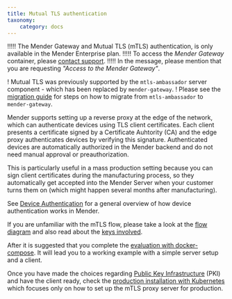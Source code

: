 ```yaml
---
title: Mutual TLS authentication
taxonomy:
    category: docs
---
```


!!!!! The Mender Gateway and Mutual TLS (mTLS) authentication, is only available in the Mender Enterprise plan.
!!!!! To access the *Mender Gateway* container, please [contact support](https://support.northern.tech/hc/en-us).
!!!!! In the message, please mention that you are requesting *"Access to the Mender Gateway"*.

! Mutual TLS was previously supported by the `mtls-ambassador` server component - which has been replaced by `mender-gateway`.
! Please see the [migration guide](99-MTLS-ambassador-migration/docs.md) for steps on how to migrate from `mtls-ambassador` to `mender-gateway`.

Mender supports setting up a reverse proxy at the edge of the network, which can authenticate devices using TLS client certificates.
Each client presents a certificate signed by a Certificate Auhtority (CA) and the edge proxy authenticates devices by verifying this signature.
Authenticated devices are automatically authorized in the Mender backend and do not need manual approval or preauthorization.

This is particularly useful in a mass production setting because you can sign client certificates during the manufacturing process, so they automatically get accepted into the Mender Server when your customer turns them on (which might happen several months after manufacturing).

See [Device Authentication](../../../02.Overview/13.Device-authentication/docs.md) for a general overview of how device authentication works in Mender.


If you are unfamiliar with the mTLS flow, please take a look at the [flow diagram](../../../02.Overview/13.Device-authentication/docs.md#client-certificates-and-mutual-tls) and also read about the [keys involved](01.Keys-and-certificates/docs.md).

After it is suggested that you complete the [evaluation with docker-compose](02.Evaluation-with-docker-compose/docs.md). It will lead you to a working example with a simple server setup and a client.

Once you have made the choices regarding [Public Key Infrastructure](https://en.wikipedia.org/wiki/Public_key_infrastructure) (PKI) and have the client ready, check the [production installation with Kubernetes](03.Production-installation-with-kubernetes/docs.md) which focuses only on how to set up the mTLS proxy server for production.
